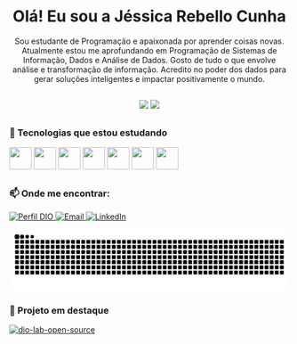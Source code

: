 <h1 align="center">Olá! Eu sou a Jéssica Rebello Cunha</h1>

<p align="center">
Sou estudante de Programação e apaixonada por aprender coisas novas.  
Atualmente estou me aprofundando em Programação de Sistemas de Informação, Dados e Análise de Dados.  
Gosto de tudo o que envolve análise e transformação de informação.  
Acredito no poder dos dados para gerar soluções inteligentes e impactar positivamente o mundo.
</p>

##

<!-- GitHub Stats e Linguagens -->
<div align="center">
  <img height="180em" src="https://github-readme-stats.vercel.app/api?username=jessica-re88&show_icons=true&theme=dracula&include_all_commits=true&count_private=true"/>
  <img height="180em" src="https://github-readme-stats.vercel.app/api/top-langs/?username=jessica-re88&layout=compact&langs_count=7&theme=dracula"/>
</div>

##

<!-- Tecnologias -->
### 🧠 Tecnologias que estou estudando

<div align="left">
  <a href="https://www.cplusplus.com/" target="_blank"><img src="https://cdn.jsdelivr.net/gh/devicons/devicon/icons/cplusplus/cplusplus-original.svg" width="40" height="40"/></a>
  <a href="https://www.w3schools.com/css/" target="_blank"><img src="https://cdn.jsdelivr.net/gh/devicons/devicon/icons/css3/css3-original-wordmark.svg" width="40" height="40"/></a>
  <a href="https://www.w3.org/html/" target="_blank"><img src="https://cdn.jsdelivr.net/gh/devicons/devicon/icons/html5/html5-original-wordmark.svg" width="40" height="40"/></a>
  <a href="https://www.mysql.com/" target="_blank"><img src="https://cdn.jsdelivr.net/gh/devicons/devicon/icons/mysql/mysql-original-wordmark.svg" width="40" height="40"/></a>
  <a href="https://www.python.org" target="_blank"><img src="https://cdn.jsdelivr.net/gh/devicons/devicon/icons/python/python-original.svg" width="40" height="40"/></a>
  <a href="https://git-scm.com/" target="_blank"><img src="https://cdn.jsdelivr.net/gh/devicons/devicon/icons/git/git-original.svg" width="40" height="40"/></a>
  <a href="https://github.com/" target="_blank"><img src="https://cdn.jsdelivr.net/gh/devicons/devicon/icons/github/github-original.svg" width="40" height="40"/></a>
</div>

##

<!-- Contatos -->
### 📫 Onde me encontrar:

<p>
  <a href="https://web.dio.me/users/jessica20rebello">
    <img src="https://img.shields.io/badge/Meu%20Perfil%20na%20DIO-2D2D2D?style=for-the-badge&logo=dio&theme=dracula" alt="Perfil DIO" />
  </a>

  <a href="mailto:Jessica20rebello@hotmail.com">
    <img src="https://img.shields.io/badge/Email-2D2D2D?style=for-the-badge&logo=microsoft-outlook&theme=dracula" alt="Email" />
  </a>

  <a href="https://www.linkedin.com/in/j%C3%A9ssica-rebello-6077001b6/">
    <img src="https://img.shields.io/badge/LinkedIn-2D2D2D?style=for-the-badge&logo=linkedin&logoColor=FF6EC7&labelColor=2D2D2D" alt="LinkedIn" />
  </a>
</p>


<!-- Snake Animation personalizada -->
![snake gif](https://github.com/jessica-re88/jessica-re88/blob/output/github-contribution-grid-snake.svg)


### 🔧 Projeto em destaque

<a href="https://github.com/jessica-re88/dio-lab-open-source">
  <img src="https://github-readme-stats.vercel.app/api/pin/?username=jessica-re88&repo=dio-lab-open-source&theme=dracula" alt="dio-lab-open-source" />
</a>

